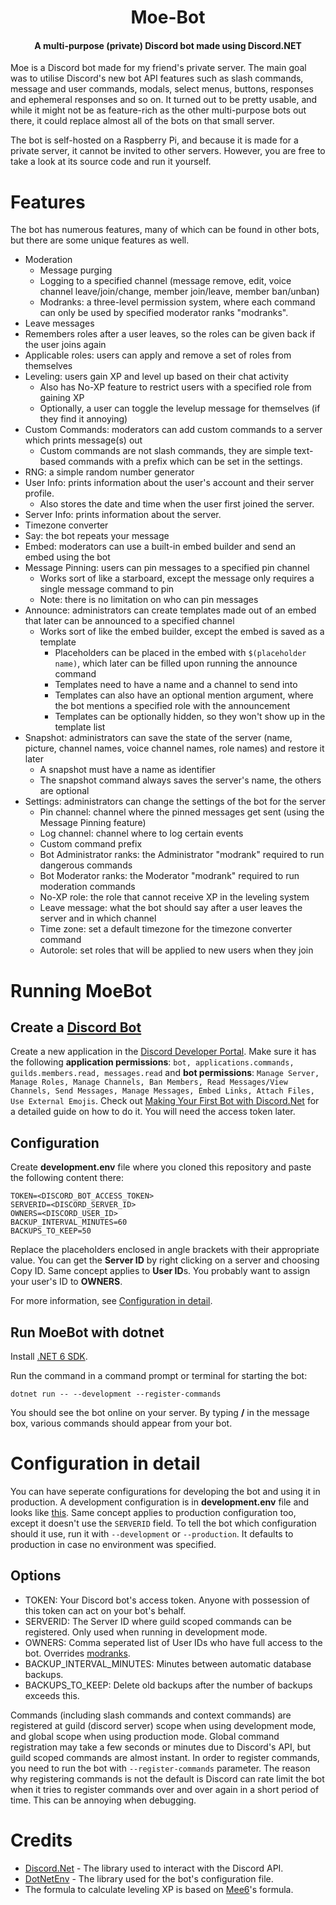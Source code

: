 <h1 align="center">Moe-Bot</h1>
<h4 align="center">A multi-purpose (private) Discord bot made using Discord.NET</h4>

Moe is a Discord bot made for my friend's private server. The main goal was to utilise Discord's new bot API features such as slash commands, message and user commands, modals, select menus, buttons, responses and ephemeral responses and so on. It turned out to be pretty usable, and while it might not be as feature-rich as the other multi-purpose bots out there, it could replace almost all of the bots on that small server.

The bot is self-hosted on a Raspberry Pi, and because it is made for a private server, it cannot be invited to other servers. However, you are free to take a look at its source code and run it yourself.

# Features

The bot has numerous features, many of which can be found in other bots, but there are some unique features as well.

- Moderation
  - Message purging
  - Logging to a specified channel (message remove, edit, voice channel leave/join/change, member join/leave, member ban/unban)
  - <span id="modranks">Modranks</span>: a three-level permission system, where each command can only be used by specified moderator ranks "modranks".
- Leave messages
- Remembers roles after a user leaves, so the roles can be given back if the user joins again
- Applicable roles: users can apply and remove a set of roles from themselves
- Leveling: users gain XP and level up based on their chat activity
  - Also has No-XP feature to restrict users with a specified role from gaining XP
  - Optionally, a user can toggle the levelup message for themselves (if they find it annoying)
- Custom Commands: moderators can add custom commands to a server which prints message(s) out
  - Custom commands are not slash commands, they are simple text-based commands with a prefix which can be set in the settings.
- RNG: a simple random number generator
- User Info: prints information about the user's account and their server profile.
  - Also stores the date and time when the user first joined the server.
- Server Info: prints information about the server.
- Timezone converter
- Say: the bot repeats your message
- Embed: moderators can use a built-in embed builder and send an embed using the bot
- Message Pinning: users can pin messages to a specified pin channel
  - Works sort of like a starboard, except the message only requires a single message command to pin
  - Note: there is no limitation on who can pin messages
- Announce: administrators can create templates made out of an embed that later can be announced to a specified channel
  - Works sort of like the embed builder, except the embed is saved as a template
    - Placeholders can be placed in the embed with `$(placeholder name)`, which later can be filled upon running the announce command
    - Templates need to have a name and a channel to send into
    - Templates can also have an optional mention argument, where the bot mentions a specified role with the announcement
    - Templates can be optionally hidden, so they won't show up in the template list
- Snapshot: administrators can save the state of the server (name, picture, channel names, voice channel names, role names) and restore it later
  - A snapshot must have a name as identifier
  - The snapshot command always saves the server's name, the others are optional
- Settings: administrators can change the settings of the bot for the server
  - Pin channel: channel where the pinned messages get sent (using the Message Pinning feature)
  - Log channel: channel where to log certain events
  - Custom command prefix
  - Bot Administrator ranks: the Administrator "modrank" required to run dangerous commands
  - Bot Moderator ranks: the Moderator "modrank" required to run moderation commands
  - No-XP role: the role that cannot receive XP in the leveling system
  - Leave message: what the bot should say after a user leaves the server and in which channel
  - Time zone: set a default timezone for the timezone converter command
  - Autorole: set roles that will be applied to new users when they join

# Running MoeBot

## Create a [Discord Bot](https://discord.com/developers/docs/intro#bots-and-apps)

Create a new application in the [Discord Developer Portal](https://discord.com/developers/applications). Make sure it has the following **application permissions**: `bot, applications.commands, guilds.members.read, messages.read` and **bot permissions**: `Manage Server, Manage Roles, Manage Channels, Ban Members, Read Messages/View Channels, Send Messages, Manage Messages, Embed Links, Attach Files, Use External Emojis`. Check out [Making Your First Bot with Discord.Net](https://discordnet.dev/guides/getting_started/first-bot.html) for a detailed guide on how to do it.
You will need the access token later.

## Configuration

Create **development.env** file where you cloned this repository and paste the following content there:

```
TOKEN=<DISCORD_BOT_ACCESS_TOKEN>
SERVERID=<DISCORD_SERVER_ID>
OWNERS=<DISCORD_USER_ID>
BACKUP_INTERVAL_MINUTES=60
BACKUPS_TO_KEEP=50
```

Replace the placeholders enclosed in angle brackets with their appropriate value. You can get the **Server ID** by right clicking on a server and choosing Copy ID. Same concept applies to **User ID**s. You probably want to assign your user's ID to **OWNERS**.

For more information, see [Configuration in detail](#configuration-in-detail).

## Run MoeBot with dotnet

Install [.NET 6 SDK](https://dotnet.microsoft.com/en-us/download/dotnet/6.0).

Run the command in a command prompt or terminal for starting the bot:

`dotnet run -- --development --register-commands`

You should see the bot online on your server. By typing **/** in the message box, various commands should appear from your bot.

# Configuration in detail

You can have seperate configurations for developing the bot and using it in production.
A development configuration is in **development.env** file and looks like [this](#configuration).
Same concept applies to production configuration too, except it doesn't use the `SERVERID` field.
To tell the bot which configuration should it use, run it with `--development` or `--production`. It defaults to production in case no environment was specified.

## Options
- TOKEN: Your Discord bot's access token. Anyone with possession of this token can act on your bot's behalf.
- SERVERID: The Server ID where guild scoped commands can be registered. Only used when running in development mode.
- OWNERS: Comma seperated list of User IDs who have full access to the bot. Overrides [modranks](#modranks).
- BACKUP_INTERVAL_MINUTES: Minutes between automatic database backups.
- BACKUPS_TO_KEEP: Delete old backups after the number of backups exceeds this.

Commands (including slash commands and context commands) are registered at guild (discord server) scope when using development mode, and global scope when using production mode. Global command registration may take a few seconds or minutes due to Discord's API, but guild scoped commands are almost instant. In order to register commands, you need to run the bot with `--register-commands` parameter. The reason why registering commands is not the default is Discord can rate limit the bot when it tries to register commands over and over again in a short period of time. This can be annoying when debugging.

# Credits
- [Discord.Net](https://github.com/discord-net/Discord.Net) - The library used to interact with the Discord API.
- [DotNetEnv](https://github.com/tonerdo/dotnet-env) - The library used for the bot's configuration file.
- The formula to calculate leveling XP is based on [Mee6](https://mee6.xyz)'s formula.
